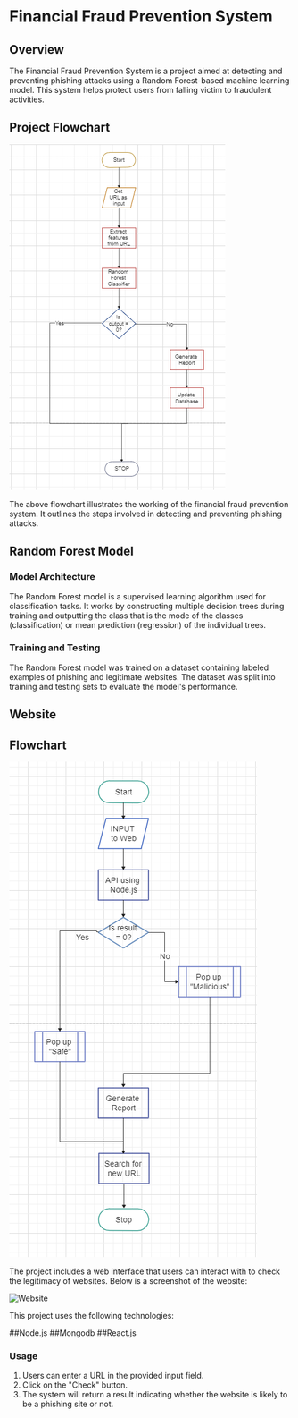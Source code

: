 # Financial Fraud Prevention System

## Overview

The Financial Fraud Prevention System is a project aimed at detecting and preventing phishing attacks using a Random Forest-based machine learning model. This system helps protect users from falling victim to fraudulent activities.

## Project Flowchart

![Flowchart](https://github.com/Yash02255/Financial-Fraud-Preventiom/blob/main/Screenshot%202023-11-05%20052755.png)

The above flowchart illustrates the working of the financial fraud prevention system. It outlines the steps involved in detecting and preventing phishing attacks.

## Random Forest Model

### Model Architecture

The Random Forest model is a supervised learning algorithm used for classification tasks. It works by constructing multiple decision trees during training and outputting the class that is the mode of the classes (classification) or mean prediction (regression) of the individual trees.

### Training and Testing

The Random Forest model was trained on a dataset containing labeled examples of phishing and legitimate websites. The dataset was split into training and testing sets to evaluate the model's performance.

## Website
## Flowchart
![Flowchart](https://github.com/Yash02255/Financial-Fraud-Preventiom/blob/main/Screenshot%202023-11-05%20063210.png)

The project includes a web interface that users can interact with to check the legitimacy of websites. Below is a screenshot of the website:

![Website](images/website.png)


This project uses the following technologies:

##Node.js
##Mongodb
##React.js

### Usage

1. Users can enter a URL in the provided input field.
2. Click on the "Check" button.
3. The system will return a result indicating whether the website is likely to be a phishing site or not.
